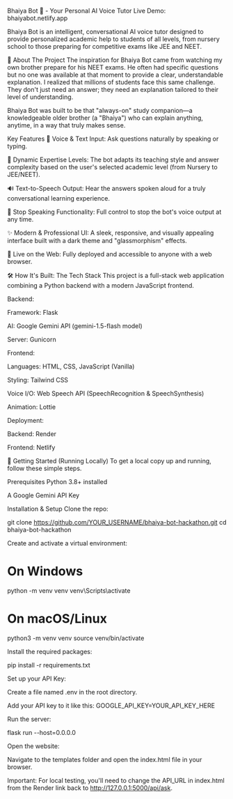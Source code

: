 Bhaiya Bot 🤖 - Your Personal AI Voice Tutor
Live Demo: bhaiyabot.netlify.app

Bhaiya Bot is an intelligent, conversational AI voice tutor designed to provide personalized academic help to students of all levels, from nursery school to those preparing for competitive exams like JEE and NEET.

🌟 About The Project
The inspiration for Bhaiya Bot came from watching my own brother prepare for his NEET exams. He often had specific questions but no one was available at that moment to provide a clear, understandable explanation. I realized that millions of students face this same challenge. They don't just need an answer; they need an explanation tailored to their level of understanding.

Bhaiya Bot was built to be that "always-on" study companion—a knowledgeable older brother (a "Bhaiya") who can explain anything, anytime, in a way that truly makes sense.

Key Features
🎤 Voice & Text Input: Ask questions naturally by speaking or typing.

🧠 Dynamic Expertise Levels: The bot adapts its teaching style and answer complexity based on the user's selected academic level (from Nursery to JEE/NEET).

🔊 Text-to-Speech Output: Hear the answers spoken aloud for a truly conversational learning experience.

🛑 Stop Speaking Functionality: Full control to stop the bot's voice output at any time.

✨ Modern & Professional UI: A sleek, responsive, and visually appealing interface built with a dark theme and "glassmorphism" effects.

🚀 Live on the Web: Fully deployed and accessible to anyone with a web browser.

🛠️ How It's Built: The Tech Stack
This project is a full-stack web application combining a Python backend with a modern JavaScript frontend.

Backend:

Framework: Flask

AI: Google Gemini API (gemini-1.5-flash model)

Server: Gunicorn

Frontend:

Languages: HTML, CSS, JavaScript (Vanilla)

Styling: Tailwind CSS

Voice I/O: Web Speech API (SpeechRecognition & SpeechSynthesis)

Animation: Lottie

Deployment:

Backend: Render

Frontend: Netlify

🚀 Getting Started (Running Locally)
To get a local copy up and running, follow these simple steps.

Prerequisites
Python 3.8+ installed

A Google Gemini API Key

Installation & Setup
Clone the repo:

git clone https://github.com/YOUR_USERNAME/bhaiya-bot-hackathon.git
cd bhaiya-bot-hackathon

Create and activate a virtual environment:

# On Windows
python -m venv venv
venv\Scripts\activate

# On macOS/Linux
python3 -m venv venv
source venv/bin/activate

Install the required packages:

pip install -r requirements.txt

Set up your API Key:

Create a file named .env in the root directory.

Add your API key to it like this: GOOGLE_API_KEY=YOUR_API_KEY_HERE

Run the server:

flask run --host=0.0.0.0

Open the website:

Navigate to the templates folder and open the index.html file in your browser.

Important: For local testing, you'll need to change the API_URL in index.html from the Render link back to http://127.0.0.1:5000/api/ask.
